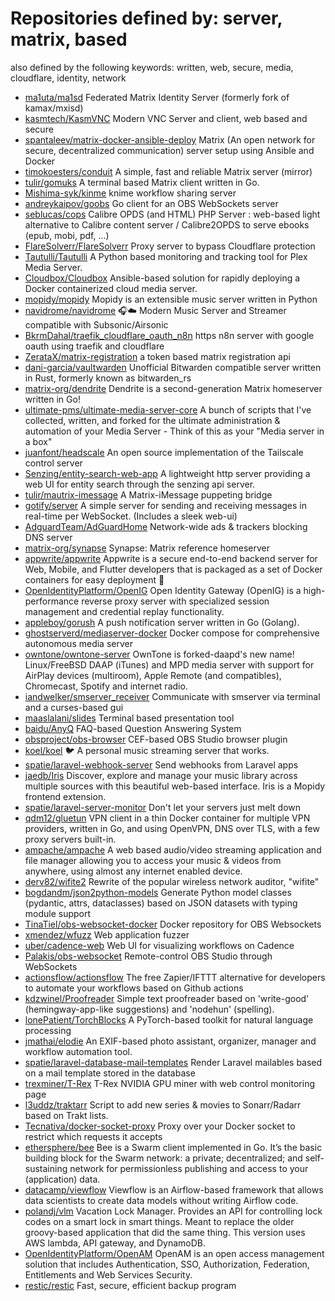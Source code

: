 # Repositories defined by: server, matrix, based

also defined by the following keywords: written, web, secure, media, cloudflare, identity, network

- [ma1uta/ma1sd](https://github.com/ma1uta/ma1sd)
  Federated Matrix Identity Server (formerly fork of kamax/mxisd)
- [kasmtech/KasmVNC](https://github.com/kasmtech/KasmVNC)
  Modern VNC Server and client, web based and secure
- [spantaleev/matrix-docker-ansible-deploy](https://github.com/spantaleev/matrix-docker-ansible-deploy)
  Matrix (An open network for secure, decentralized communication) server setup using Ansible and Docker
- [timokoesters/conduit](https://github.com/timokoesters/conduit)
  A simple, fast and reliable Matrix server (mirror)
- [tulir/gomuks](https://github.com/tulir/gomuks)
  A terminal based Matrix client written in Go.
- [Mishima-syk/kinme](https://github.com/Mishima-syk/kinme)
  knime workflow sharing server
- [andreykaipov/goobs](https://github.com/andreykaipov/goobs)
  Go client for an OBS WebSockets server
- [seblucas/cops](https://github.com/seblucas/cops)
  Calibre OPDS (and HTML) PHP Server : web-based light alternative to Calibre content server / Calibre2OPDS to serve ebooks (epub, mobi, pdf, ...)
- [FlareSolverr/FlareSolverr](https://github.com/FlareSolverr/FlareSolverr)
  Proxy server to bypass Cloudflare protection
- [Tautulli/Tautulli](https://github.com/Tautulli/Tautulli)
  A Python based monitoring and tracking tool for Plex Media Server.
- [Cloudbox/Cloudbox](https://github.com/Cloudbox/Cloudbox)
  Ansible-based solution for rapidly deploying a Docker containerized cloud media server.
- [mopidy/mopidy](https://github.com/mopidy/mopidy)
  Mopidy is an extensible music server written in Python
- [navidrome/navidrome](https://github.com/navidrome/navidrome)
  🎧☁️ Modern Music Server and Streamer compatible with Subsonic/Airsonic
- [BkrmDahal/traefik_cloudflare_oauth_n8n](https://github.com/BkrmDahal/traefik_cloudflare_oauth_n8n)
  https n8n server with google oauth using traefik and cloudflare
- [ZerataX/matrix-registration](https://github.com/ZerataX/matrix-registration)
  a token based matrix registration api
- [dani-garcia/vaultwarden](https://github.com/dani-garcia/vaultwarden)
  Unofficial Bitwarden compatible server written in Rust, formerly known as bitwarden_rs
- [matrix-org/dendrite](https://github.com/matrix-org/dendrite)
  Dendrite is a second-generation Matrix homeserver written in Go!
- [ultimate-pms/ultimate-media-server-core](https://github.com/ultimate-pms/ultimate-media-server-core)
  A bunch of scripts that I've collected, written, and forked for the ultimate administration & automation of your Media Server - Think of this as your "Media server in a box"
- [juanfont/headscale](https://github.com/juanfont/headscale)
  An open source implementation of the Tailscale control server
- [Senzing/entity-search-web-app](https://github.com/Senzing/entity-search-web-app)
  A lightweight http server providing a web UI for entity search through the senzing api server.
- [tulir/mautrix-imessage](https://github.com/tulir/mautrix-imessage)
  A Matrix-iMessage puppeting bridge
- [gotify/server](https://github.com/gotify/server)
  A simple server for sending and receiving messages in real-time per WebSocket. (Includes a sleek web-ui)
- [AdguardTeam/AdGuardHome](https://github.com/AdguardTeam/AdGuardHome)
  Network-wide ads & trackers blocking DNS server
- [matrix-org/synapse](https://github.com/matrix-org/synapse)
  Synapse: Matrix reference homeserver
- [appwrite/appwrite](https://github.com/appwrite/appwrite)
  Appwrite is a secure end-to-end backend server for Web, Mobile, and Flutter developers that is packaged as a set of Docker containers for easy deployment 🚀
- [OpenIdentityPlatform/OpenIG](https://github.com/OpenIdentityPlatform/OpenIG)
  Open Identity Gateway (OpenIG) is a high-performance reverse proxy server with specialized session management and credential replay functionality.
- [appleboy/gorush](https://github.com/appleboy/gorush)
  A push notification server written in Go (Golang).
- [ghostserverd/mediaserver-docker](https://github.com/ghostserverd/mediaserver-docker)
  Docker compose for comprehensive autonomous media server
- [owntone/owntone-server](https://github.com/owntone/owntone-server)
  OwnTone is forked-daapd's new name! Linux/FreeBSD DAAP (iTunes) and MPD media server with support for AirPlay devices (multiroom), Apple Remote (and compatibles), Chromecast, Spotify and internet radio.
- [iandwelker/smserver_receiver](https://github.com/iandwelker/smserver_receiver)
  Communicate with smserver via terminal and a curses-based gui
- [maaslalani/slides](https://github.com/maaslalani/slides)
  Terminal based presentation tool
- [baidu/AnyQ](https://github.com/baidu/AnyQ)
  FAQ-based Question Answering System
- [obsproject/obs-browser](https://github.com/obsproject/obs-browser)
  CEF-based OBS Studio browser plugin
- [koel/koel](https://github.com/koel/koel)
  🐦 A personal music streaming server that works.
- [spatie/laravel-webhook-server](https://github.com/spatie/laravel-webhook-server)
  Send webhooks from Laravel apps
- [jaedb/Iris](https://github.com/jaedb/Iris)
  Discover, explore and manage your music library across multiple sources with this beautiful web-based interface. Iris is a Mopidy frontend extension.
- [spatie/laravel-server-monitor](https://github.com/spatie/laravel-server-monitor)
  Don't let your servers just melt down
- [qdm12/gluetun](https://github.com/qdm12/gluetun)
  VPN client in a thin Docker container for multiple VPN providers, written in Go, and using OpenVPN, DNS over TLS, with a few proxy servers built-in.
- [ampache/ampache](https://github.com/ampache/ampache)
  A web based audio/video streaming application and file manager allowing you to access your music & videos from anywhere, using almost any internet enabled device.
- [derv82/wifite2](https://github.com/derv82/wifite2)
  Rewrite of the popular wireless network auditor, "wifite"
- [bogdandm/json2python-models](https://github.com/bogdandm/json2python-models)
  Generate Python model classes (pydantic, attrs, dataclasses) based on JSON datasets with typing module support
- [TinaTiel/obs-websocket-docker](https://github.com/TinaTiel/obs-websocket-docker)
  Docker repository for OBS Websockets
- [xmendez/wfuzz](https://github.com/xmendez/wfuzz)
  Web application fuzzer
- [uber/cadence-web](https://github.com/uber/cadence-web)
  Web UI for visualizing workflows on Cadence
- [Palakis/obs-websocket](https://github.com/Palakis/obs-websocket)
  Remote-control OBS Studio through WebSockets
- [actionsflow/actionsflow](https://github.com/actionsflow/actionsflow)
  The free Zapier/IFTTT alternative for developers to automate your workflows based on Github actions
- [kdzwinel/Proofreader](https://github.com/kdzwinel/Proofreader)
  Simple text proofreader based on 'write-good' (hemingway-app-like suggestions) and 'nodehun' (spelling).
- [lonePatient/TorchBlocks](https://github.com/lonePatient/TorchBlocks)
  A PyTorch-based toolkit for natural language processing
- [jmathai/elodie](https://github.com/jmathai/elodie)
  An EXIF-based photo assistant, organizer, manager and workflow automation tool.
- [spatie/laravel-database-mail-templates](https://github.com/spatie/laravel-database-mail-templates)
  Render Laravel mailables based on a mail template stored in the database
- [trexminer/T-Rex](https://github.com/trexminer/T-Rex)
  T-Rex NVIDIA GPU miner with web control monitoring page
- [l3uddz/traktarr](https://github.com/l3uddz/traktarr)
  Script to add new series & movies to Sonarr/Radarr based on Trakt lists.
- [Tecnativa/docker-socket-proxy](https://github.com/Tecnativa/docker-socket-proxy)
  Proxy over your Docker socket to restrict which requests it accepts
- [ethersphere/bee](https://github.com/ethersphere/bee)
  Bee is a Swarm client implemented in Go. It’s the basic building block for the Swarm network: a private; decentralized; and self-sustaining network for permissionless publishing and access to your (application) data.
- [datacamp/viewflow](https://github.com/datacamp/viewflow)
  Viewflow is an Airflow-based framework that allows data scientists to create data models without writing Airflow code.
- [polandj/vlm](https://github.com/polandj/vlm)
  Vacation Lock Manager.  Provides an API for controlling lock codes on a smart lock in smart things.  Meant to replace the older groovy-based application that did the same thing.  This version uses AWS lambda, API gateway, and DynamoDB.
- [OpenIdentityPlatform/OpenAM](https://github.com/OpenIdentityPlatform/OpenAM)
  OpenAM is an open access management solution that includes Authentication, SSO, Authorization, Federation, Entitlements and Web Services Security.
- [restic/restic](https://github.com/restic/restic)
  Fast, secure, efficient backup program

